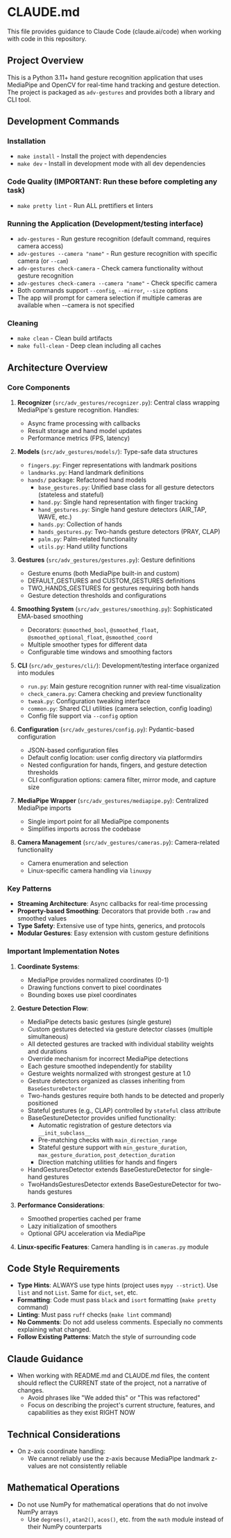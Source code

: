 # CLAUDE.md

This file provides guidance to Claude Code (claude.ai/code) when working with code in this repository.

## Project Overview

This is a Python 3.11+ hand gesture recognition application that uses MediaPipe and OpenCV for real-time hand tracking and gesture detection. The project is packaged as `adv-gestures` and provides both a library and CLI tool.

## Development Commands

### Installation
- `make install` - Install the project with dependencies
- `make dev` - Install in development mode with all dev dependencies

### Code Quality (IMPORTANT: Run these before completing any task)
- `make pretty lint` - Run ALL prettifiers et linters 

### Running the Application (Development/testing interface)
- `adv-gestures` - Run gesture recognition (default command, requires camera access)
- `adv-gestures --camera "name"` - Run gesture recognition with specific camera (or `--cam`)
- `adv-gestures check-camera` - Check camera functionality without gesture recognition
- `adv-gestures check-camera --camera "name"` - Check specific camera
- Both commands support `--config`, `--mirror`, `--size` options
- The app will prompt for camera selection if multiple cameras are available when --camera is not specified

### Cleaning
- `make clean` - Clean build artifacts
- `make full-clean` - Deep clean including all caches

## Architecture Overview

### Core Components

1. **Recognizer** (`src/adv_gestures/recognizer.py`): Central class wrapping MediaPipe's gesture recognition. Handles:
   - Async frame processing with callbacks
   - Result storage and hand model updates
   - Performance metrics (FPS, latency)

2. **Models** (`src/adv_gestures/models/`): Type-safe data structures
   - `fingers.py`: Finger representations with landmark positions
   - `landmarks.py`: Hand landmark definitions
   - `hands/` package: Refactored hand models
     - `base_gestures.py`: Unified base class for all gesture detectors (stateless and stateful)
     - `hand.py`: Single hand representation with finger tracking
     - `hand_gestures.py`: Single hand gesture detectors (AIR_TAP, WAVE, etc.)
     - `hands.py`: Collection of hands
     - `hands_gestures.py`: Two-hands gesture detectors (PRAY, CLAP)
     - `palm.py`: Palm-related functionality
     - `utils.py`: Hand utility functions

3. **Gestures** (`src/adv_gestures/gestures.py`): Gesture definitions
   - Gesture enums (both MediaPipe built-in and custom)
   - DEFAULT_GESTURES and CUSTOM_GESTURES definitions
   - TWO_HANDS_GESTURES for gestures requiring both hands
   - Gesture detection thresholds and configurations

4. **Smoothing System** (`src/adv_gestures/smoothing.py`): Sophisticated EMA-based smoothing
   - Decorators: `@smoothed_bool`, `@smoothed_float`, `@smoothed_optional_float`, `@smoothed_coord`
   - Multiple smoother types for different data
   - Configurable time windows and smoothing factors

5. **CLI** (`src/adv_gestures/cli/`): Development/testing interface organized into modules
   - `run.py`: Main gesture recognition runner with real-time visualization
   - `check_camera.py`: Camera checking and preview functionality
   - `tweak.py`: Configuration tweaking interface
   - `common.py`: Shared CLI utilities (camera selection, config loading)
   - Config file support via `--config` option

6. **Configuration** (`src/adv_gestures/config.py`): Pydantic-based configuration
   - JSON-based configuration files
   - Default config location: user config directory via platformdirs
   - Nested configuration for hands, fingers, and gesture detection thresholds
   - CLI configuration options: camera filter, mirror mode, and capture size

7. **MediaPipe Wrapper** (`src/adv_gestures/mediapipe.py`): Centralized MediaPipe imports
   - Single import point for all MediaPipe components
   - Simplifies imports across the codebase

8. **Camera Management** (`src/adv_gestures/cameras.py`): Camera-related functionality
   - Camera enumeration and selection
   - Linux-specific camera handling via `linuxpy`

### Key Patterns

- **Streaming Architecture**: Async callbacks for real-time processing
- **Property-based Smoothing**: Decorators that provide both `.raw` and smoothed values
- **Type Safety**: Extensive use of type hints, generics, and protocols
- **Modular Gestures**: Easy extension with custom gesture definitions

### Important Implementation Notes

1. **Coordinate Systems**: 
   - MediaPipe provides normalized coordinates (0-1)
   - Drawing functions convert to pixel coordinates
   - Bounding boxes use pixel coordinates

2. **Gesture Detection Flow**:
   - MediaPipe detects basic gestures (single gesture)
   - Custom gestures detected via gesture detector classes (multiple simultaneous)
   - All detected gestures are tracked with individual stability weights and durations
   - Override mechanism for incorrect MediaPipe detections
   - Each gesture smoothed independently for stability
   - Gesture weights normalized with strongest gesture at 1.0
   - Gesture detectors organized as classes inheriting from `BaseGestureDetector`
   - Two-hands gestures require both hands to be detected and properly positioned
   - Stateful gestures (e.g., CLAP) controlled by `stateful` class attribute
   - BaseGestureDetector provides unified functionality:
     - Automatic registration of gesture detectors via `__init_subclass__`
     - Pre-matching checks with `main_direction_range`
     - Stateful gesture support with `min_gesture_duration`, `max_gesture_duration`, `post_detection_duration`
     - Direction matching utilities for hands and fingers
   - HandGesturesDetector extends BaseGestureDetector for single-hand gestures
   - TwoHandsGesturesDetector extends BaseGestureDetector for two-hands gestures

3. **Performance Considerations**:
   - Smoothed properties cached per frame
   - Lazy initialization of smoothers
   - Optional GPU acceleration via MediaPipe

4. **Linux-specific Features**: Camera handling is in `cameras.py` module

## Code Style Requirements

- **Type Hints**: ALWAYS use type hints (project uses `mypy --strict`). Use `list` and not `List`. Same for `dict`, `set`, etc.
- **Formatting**: Code must pass `black` and `isort` formatting (`make pretty` command)
- **Linting**: Must pass `ruff` checks (`make lint` command)
- **No Comments**: Do not add useless comments. Especially no comments explaining what changed.
- **Follow Existing Patterns**: Match the style of surrounding code

## Claude Guidance
- When working with README.md and CLAUDE.md files, the content should reflect the CURRENT state of the project, not a narrative of changes. 
  - Avoid phrases like "We added this" or "This was refactored"
  - Focus on describing the project's current structure, features, and capabilities as they exist RIGHT NOW

## Technical Considerations
- On z-axis coordinate handling:
  - We cannot reliably use the z-axis because MediaPipe landmark z-values are not consistently reliable

## Mathematical Operations

- Do not use NumPy for mathematical operations that do not involve NumPy arrays
  - Use `degrees()`, `atan2()`, `acos()`, etc. from the `math` module instead of their NumPy counterparts
